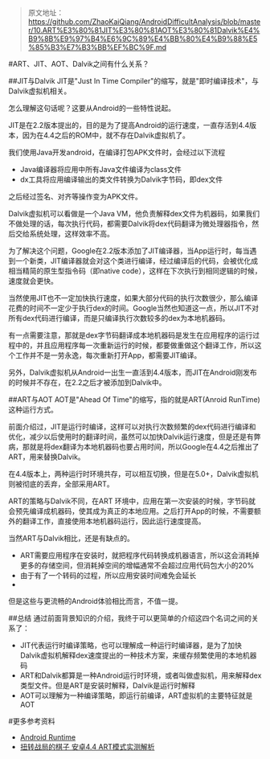 >原文地址：https://github.com/ZhaoKaiQiang/AndroidDifficultAnalysis/blob/master/10.ART%E3%80%81JIT%E3%80%81AOT%E3%80%81Dalvik%E4%B9%8B%E9%97%B4%E6%9C%89%E4%BB%80%E4%B9%88%E5%85%B3%E7%B3%BB%EF%BC%9F.md

#ART、JIT、AOT、Dalvik之间有什么关系？

##JIT与Dalvik
JIT是"Just In Time Compiler"的缩写，就是"即时编译技术"，与Dalvik虚拟机相关。

怎么理解这句话呢？这要从Android的一些特性说起。

JIT是在2.2版本提出的，目的是为了提高Android的运行速度，一直存活到4.4版本，因为在4.4之后的ROM中，就不存在Dalvik虚拟机了。

我们使用Java开发android，在编译打包APK文件时，会经过以下流程

 - Java编译器将应用中所有Java文件编译为class文件
 - dx工具将应用编译输出的类文件转换为Dalvik字节码，即dex文件

之后经过签名、对齐等操作变为APK文件。

Dalvik虚拟机可以看做是一个Java VM，他负责解释dex文件为机器码，如果我们不做处理的话，每次执行代码，都需要Dalvik将dex代码翻译为微处理器指令，然后交给系统处理，这样效率不高。

为了解决这个问题，Google在2.2版本添加了JIT编译器，当App运行时，每当遇到一个新类，JIT编译器就会对这个类进行编译，经过编译后的代码，会被优化成相当精简的原生型指令码（即native code），这样在下次执行到相同逻辑的时候，速度就会更快。

当然使用JIT也不一定加快执行速度，如果大部分代码的执行次数很少，那么编译花费的时间不一定少于执行dex的时间。Google当然也知道这一点，所以JIT不对所有dex代码进行编译，而是只编译执行次数较多的dex为本地机器码。

有一点需要注意，那就是dex字节码翻译成本地机器码是发生在应用程序的运行过程中的，并且应用程序每一次重新运行的时候，都要做重做这个翻译工作，所以这个工作并不是一劳永逸，每次重新打开App，都需要JIT编译。

另外，Dalvik虚拟机从Android一出生一直活到4.4版本，而JIT在Android刚发布的时候并不存在，在2.2之后才被添加到Dalvik中。

##ART与AOT
AOT是"Ahead Of Time"的缩写，指的就是ART(Anroid RunTime)这种运行方式。

前面介绍过，JIT是运行时编译，这样可以对执行次数频繁的dex代码进行编译和优化，减少以后使用时的翻译时间，虽然可以加快Dalvik运行速度，但是还是有弊病，那就是将dex翻译为本地机器码也要占用时间，所以Google在4.4之后推出了ART，用来替换Dalvik。

在4.4版本上，两种运行时环境共存，可以相互切换，但是在5.0+，Dalvik虚拟机则被彻底的丢弃，全部采用ART。

ART的策略与Dalvik不同，在ART 环境中，应用在第一次安装的时候，字节码就会预先编译成机器码，使其成为真正的本地应用。之后打开App的时候，不需要额外的翻译工作，直接使用本地机器码运行，因此运行速度提高。

当然ART与Dalvik相比，还是有缺点的。

 - ART需要应用程序在安装时，就把程序代码转换成机器语言，所以这会消耗掉更多的存储空间，但消耗掉空间的增幅通常不会超过应用代码包大小的20%
 - 由于有了一个转码的过程，所以应用安装时间难免会延长
 - 
但是这些与更流畅的Android体验相比而言，不值一提。

##总结
通过前面背景知识的介绍，我终于可以更简单的介绍这四个名词之间的关系了：

 - JIT代表运行时编译策略，也可以理解成一种运行时编译器，是为了加快Dalvik虚拟机解释dex速度提出的一种技术方案，来缓存频繁使用的本地机器码
 - ART和Dalvik都算是一种Android运行时环境，或者叫做虚拟机，用来解释dex类型文件。但是ART是安装时解释，Dalvik是运行时解释
 - AOT可以理解为一种编译策略，即运行前编译，ART虚拟机的主要特征就是AOT

#更多参考资料

 - [Android Runtime](http://baike.baidu.com/link?url=Ej9Ey4tvCvaYxNF1bJi119INLPjJqhuiYJjTEYaFkm9rDZEwfXPuGCYAlu5xXUobM8pm-LhEvFXHe7HPULCyeK "Android Runtime")
 - [扭转战局的棋子 安卓4.4 ART模式实测解析](http://mobile.zol.com.cn/417/4173449_all.html#p4173449 "扭转战局的棋子 安卓4.4 ART模式实测解析")

